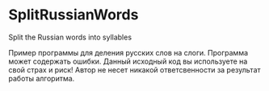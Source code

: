 SplitRussianWords
=================

Split the Russian words into syllables

Пример программы для деления русских слов на слоги.
Программа может содержать ошибки. Данный исходный код вы используете на свой страх и риск! Автор не несет никакой ответсвенности за результат работы алгоритма.
